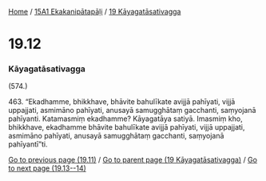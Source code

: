 
[Home](/) / [15A1 Ekakanipātapāḷi](/tipitaka/15A1.md) / [19 Kāyagatāsativagga](/tipitaka/15A1/19.md)

# 19.12

### Kāyagatāsativagga

(574.)

463\. “Ekadhamme, bhikkhave, bhāvite bahulīkate avijjā pahīyati, vijjā uppajjati, asmimāno pahīyati, anusayā samugghātaṃ gacchanti, saṃyojanā pahīyanti. Katamasmiṃ ekadhamme? Kāyagatāya satiyā. Imasmiṃ kho, bhikkhave, ekadhamme bhāvite bahulīkate avijjā pahīyati, vijjā uppajjati, asmimāno pahīyati, anusayā samugghātaṃ gacchanti, saṃyojanā pahīyantī”ti.

[Go to previous page (19.11)](/tipitaka/15A1/19/19.11.md) / [Go to parent page (19 Kāyagatāsativagga)](/tipitaka/15A1/19.md) / [Go to next page (19.13--14)](/tipitaka/15A1/19/19.13--14.md)


